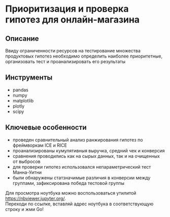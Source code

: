 # Приоритизация и проверка гипотез для онлайн-магазина

## Описание
Ввиду ограниченности ресурсов на тестирование множества продуктовых гипотез необходимо определить наиболее приоритетные, организовать тест и проанализировать его результаты

## Инструменты
- pandas
- numpy
- matplotlib
- plotly
- scipy

## Ключевые особенности
- проведен сравнительный анализ ранжирования гипотез по фреймворкам ICE и RICE
- проанализированы кумулятивныя выручка, средний чек и конверсия
- сравнения проводились как на сырых данных, так и на очищенных от выбросов
- для проверки гипотез использовался непараметрический тест Манна-Уитни
- были обнаружены статзначимые различия в конверсии между группами, зафиксирована победа тестовой группы

Для просмотра ноутбука можно воспользоваться утилитой https://nbviewer.jupyter.org/.  
Переходи по ссылке, вставляй адрес ноутбука в соответствующую строку и жми Go!
